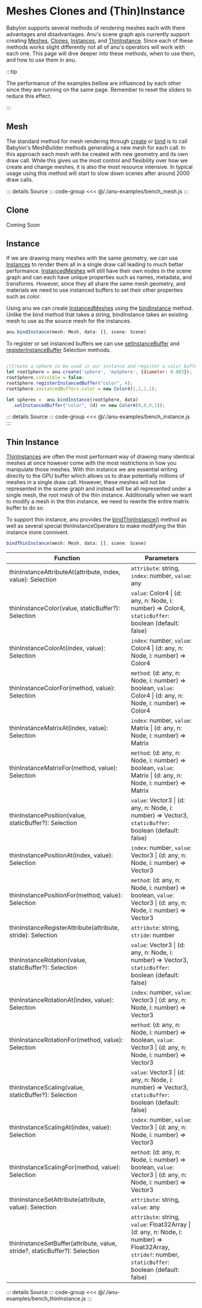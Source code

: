 <script setup>
  // import multiView from "../../vue_components/multiView.vue"
  //import inlineView from "../vue_components/inlineView.vue"
  import { meshBench } from  "../../anu-examples/bench_mesh.js"
  import { instanceBench } from "../../anu-examples/bench_instance.js"
  import { thinInstanceBench } from "../../anu-examples/bench_thinInstance.js"
</script>


# Meshes Clones and (Thin)Instance
Babylon supports several methods of rendering meshes each with there advantages and disadvantages. Anu's scene graph apis currently support creating [Meshes](https://doc.babylonjs.com/features/featuresDeepDive/mesh/), [Clones](https://doc.babylonjs.com/features/featuresDeepDive/mesh/copies/clones/), [Instances](https://doc.babylonjs.com/features/featuresDeepDive/mesh/copies/instances/), and [ThinInstance](https://doc.babylonjs.com/features/featuresDeepDive/mesh/copies/thinInstances/). Since each of these methods works slight differently not all of anu's operators will work with each one. This page will dive deeper into these methods, when to use them, and how to use them in anu. 

:::tip

The performance of the examples bellow are influenced by each other since they are running on the same page. Remember to reset the sliders to reduce this effect. 

:::

## Mesh
The standard method for mesh rendering through [create]() or [bind]() is to call Babylon's MeshBuilder methods generating a new mesh for each call. In this approach each mesh with be created with new geometry and its own draw call. While this gives us the most control and flexibility over how we create and change meshes, it is also the most resource intensive. In typical usage using this method will start to slow down scenes after around 2000 draw calls. 

<singleView :scene="meshBench" />

::: details Source
::: code-group
<<< @/./anu-examples/bench_mesh.js 
:::


## Clone

Coming Soon

## Instance
If we are drawing many meshes with the same geometry, we can use [Instances](https://doc.babylonjs.com/features/featuresDeepDive/mesh/copies/instances/) to render them all in a single draw call leading to much better performance. [InstancedMeshes](https://doc.babylonjs.com/typedoc/classes/BABYLON.InstancedMesh) will still have their own nodes in the scene graph and can each have unique properties such as names, metadata, and transforms. However, since they all share the same mesh geometry, and materials we need to use instanced buffers to set their other properties such as color. 

Using anu we can create [InstancedMeshes](https://doc.babylonjs.com/typedoc/classes/BABYLON.InstancedMesh) using the [bindInstance](/api/modules.html#bindthininstance) method. Unlike the bind method that takes a string, bindInstance takes an existing mesh to use as the source mesh for the instances. 

```js
anu.bindInstance(mesh: Mesh, data: [], scene: Scene)
```

To register or set instanced buffers we can use [setInstanceBuffer](/api/classes/Selection.html#setinstancedbuffer) and [registerInstanceBuffer](/api/classes/Selection.html#registerinstancedbuffer) Selection methods.


```js

//Create a sphere to be used in our instance and register a color buffer
let rootSphere = anu.create('sphere', 'mySphere', {diameter: 0.003});
rootSphere.isVisible = false;
rootSphere.registerInstancedBuffer("color", 4);
rootSphere.instancedBuffers.color = new Color4(1,1,1,1);

let spheres =  anu.bindInstance(rootSphere, data)
  .setInstancedBuffer("color", (d) => new Color4(0,0,0,1));
```

<singleView :scene="instanceBench" />
::: details Source
::: code-group
<<< @/./anu-examples/bench_instance.js 
:::


## Thin Instance

[ThinInstances](https://doc.babylonjs.com/features/featuresDeepDive/mesh/copies/thinInstances/) are often the most performant way of drawing many identical meshes at once however come with the most restrictions in how you manipulate those meshes. 
With thin instance we are essential writing directly to the GPU buffer which allows us to draw potentially millions of meshes in a single draw call. However, these meshes will not be represented in the scene graph and instead will be all represented under a single mesh, the root mesh of the thin instance. Additionally when we want to modify a mesh in the thin instance, we need to rewrite the entire matrix buffer to do so. 

To support thin instance, anu provides the [bindThinInstance()](/api/classes/Selection.html#bindthininstance) method as well as several special thinInstanceOperators to make modifying the thin instance more connivent. 

```js
bindThinInstance(mesh: Mesh, data: [], scene: Scene)
```

| Function                                                                                     | Parameters                                                                                                           |
|----------------------------------------------------------------------------------------------|----------------------------------------------------------------------------------------------------------------------|
| thinInstanceAttributeAt(attribute, index, value): Selection                                  | `attribute`: string, `index`: number, `value`: any                                                                   |
| thinInstanceColor(value, staticBuffer?): Selection                                            | `value`: Color4 \| (d: any, n: Node, i: number) => Color4, `staticBuffer`: boolean (default: false)                  |
| thinInstanceColorAt(index, value): Selection                                                  | `index`: number, `value`: Color4 \| (d: any, n: Node, i: number) => Color4                                           |
| thinInstanceColorFor(method, value): Selection                                                | `method`: (d: any, n: Node, i: number) => boolean, `value`: Color4 \| (d: any, n: Node, i: number) => Color4         |
| thinInstanceMatrixAt(index, value): Selection                                                 | `index`: number, `value`: Matrix \| (d: any, n: Node, i: number) => Matrix                                           |
| thinInstanceMatrixFor(method, value): Selection                                               | `method`: (d: any, n: Node, i: number) => boolean, `value`: Matrix \| (d: any, n: Node, i: number) => Matrix         |
| thinInstancePosition(value, staticBuffer?): Selection                                         | `value`: Vector3 \| (d: any, n: Node, i: number) => Vector3, `staticBuffer`: boolean (default: false)                |
| thinInstancePositionAt(index, value): Selection                                               | `index`: number, `value`: Vector3 \| (d: any, n: Node, i: number) => Vector3                                         |
| thinInstancePositionFor(method, value): Selection                                             | `method`: (d: any, n: Node, i: number) => boolean, `value`: Vector3 \| (d: any, n: Node, i: number) => Vector3       |
| thinInstanceRegisterAttribute(attribute, stride): Selection                                   | `attribute`: string, `stride`: number                                                                                |
| thinInstanceRotation(value, staticBuffer?): Selection                                         | `value`: Vector3 \| (d: any, n: Node, i: number) => Vector3, `staticBuffer`: boolean (default: false)                |
| thinInstanceRotationAt(index, value): Selection                                               | `index`: number, `value`: Vector3 \| (d: any, n: Node, i: number) => Vector3                                         |
| thinInstanceRotationFor(method, value): Selection                                             | `method`: (d: any, n: Node, i: number) => boolean, `value`: Vector3 \| (d: any, n: Node, i: number) => Vector3       |
| thinInstanceScaling(value, staticBuffer?): Selection                                          | `value`: Vector3 \| (d: any, n: Node, i: number) => Vector3, `staticBuffer`: boolean (default: false)                |
| thinInstanceScalingAt(index, value): Selection                                                | `index`: number, `value`: Vector3 \| (d: any, n: Node, i: number) => Vector3                                         |
| thinInstanceScalingFor(method, value): Selection                                              | `method`: (d: any, n: Node, i: number) => boolean, `value`: Vector3 \| (d: any, n: Node, i: number) => Vector3       |
| thinInstanceSetAttribute(attribute, value): Selection                                         | `attribute`: string, `value`: any                                                                                    |
| thinInstanceSetBuffer(attribute, value, stride?, staticBuffer?): Selection                    | `attribute`: string, `value`: Float32Array \| (d: any, n: Node, i: number) => Float32Array, `stride?`: number, `staticBuffer`: boolean (default: false) |

<singleView :scene="thinInstanceBench" />

::: details Source
::: code-group
<<< @/./anu-examples/bench_thinInstance.js 
:::


